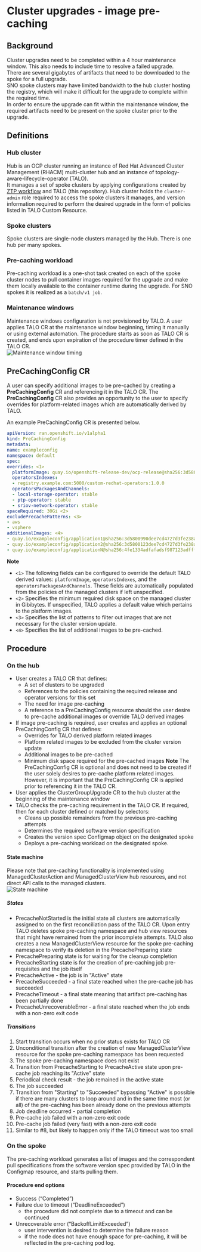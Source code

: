 # Cluster upgrades - image pre-caching #
## Background ##
Cluster upgrades need to be completed within a 4 hour maintenance window.  This also needs to include time to resolve a failed upgrade.\
There are several gigabytes of artifacts that need to be downloaded to the spoke for a full upgrade.\
SNO spoke clusters may have limited bandwidth to the hub cluster hosting the registry, which will make it difficult for the upgrade to complete within the required time.\
In order to ensure the upgrade can fit within the maintenance window, the required artifacts need to be present on the spoke cluster prior to the upgrade.
## Definitions ##
### Hub cluster ###
Hub is an OCP cluster running an instance of Red Hat Advanced Cluster Management (RHACM) multi-cluster hub and an instance of topology-aware-lifecycle-operator (TALO). \
It manages a set of spoke clusters by applying configurations created by [ZTP workflow](https://github.com/openshift-kni/cnf-features-deploy/tree/master/ztp) and TALO (this repository).
Hub cluster holds the `cluster-admin` role required to access the spoke clusters it manages, and version information required to perform the desired upgrade in the form of policies listed in TALO Custom Resource.
### Spoke clusters ###
Spoke clusters are single-node clusters managed by the Hub. There is one hub per many spokes.
### Pre-caching workload ###
Pre-caching workload is a one-shot task created on each of the spoke cluster nodes to pull container images required for the upgrade and make them locally available to the container runtime during the upgrade. For SNO spokes it is realized as a `batch/v1 job`.
### Maintenance windows ###
Maintenance windows configuration is not provisioned by TALO. A user applies TALO CR at the maintenance window beginning, timing it manually or using external automation. The procedure starts as soon as TALO CR is created, and ends upon expiration of the procedure timer defined in the TALO CR.\
![Maintenance window timing](assets/timing.png)

## PreCachingConfig CR ##
A user can specify additional images to be pre-cached by creating a **PreCachingConfig** CR and referencing it in the TALO CR. 
The **PreCachingConfig** CR also provides an opportunity to the user to specify overrides for platform-related images which are 
automatically derived by TALO. 

An example PreCachingConfig CR is presented below.

```yaml
apiVersion: ran.openshift.io/v1alpha1
kind: PreCachingConfig
metadata:
name: exampleconfig
namespace: default
spec:
overrides: <1>
  platformImage: quay.io/openshift-release-dev/ocp-release@sha256:3d5800990dee7cd4727d3fe238a97e2d2976d3808fc925ada29c559a47e2e1ef
  operatorsIndexes:
  - registry.example.com:5000/custom-redhat-operators:1.0.0
  operatorsPackagesAndChannels:
  - local-storage-operator: stable
  - ptp-operator: stable
  - sriov-network-operator: stable
spaceRequired: 30Gi <2>
excludePrecachePatterns: <3>
- aws
- vsphere
additionalImages: <4>
- quay.io/exampleconfig/application1@sha256:3d5800990dee7cd4727d3fe238a97e2d2976d3808fc925ada29c559a47e2e1ef
- quay.io/exampleconfig/application2@sha256:3d5800123dee7cd4727d3fe238a97e2d2976d3808fc925ada29c559a47adfaef
- quay.io/exampleconfig/applicationN@sha256:4fe1334adfafadsf987123adfffdaf1243340adfafdedga0991234afdadfsa09
```
**Note**
  * `<1>` The following fields can be configured to override the default TALO derived values: `platformImage`, `operatorsIndexes`, and the `operatorsPackagesAndChannels`. These fields are automatically populated from the policies of the managed clusters if left unspecified.
  * `<2>` Specifies the minimum required disk space on the managed cluster in Gibibytes. If unspecified, TALO applies a default value which pertains to the platform images.
  * `<3>` Specifies the list of patterns to filter out images that are not necessary for the cluster version update.
  * `<4>` Specifies the list of additional images to be pre-cached.


## Procedure ##
### On the hub ###
- User creates a TALO CR that defines:
    - A set of clusters to be upgraded
    - References to the policies containing the required release and operator versions for this set
    - The need for image pre-caching
    - A reference to a PreCachingConfig resource should the user desire to pre-cache additional images or override TALO derived images
- If image pre-caching is required, user creates and applies an optional PreCachingConfig CR that defines:
  - Overrides for TALO derived platform related images
  - Platform related images to be excluded from the cluster version update
  - Additional images to be pre-cached
  - Minimum disk space required for the pre-cached images
  **Note** The PreCachingConfig CR is optional and does not need to be created if the user solely desires to pre-cache platform related images. However, it is important that the PreCachingConfig CR is applied prior to referencing it in the TALO CR.
- User applies the ClusterGroupUpgrade CR to the hub cluster at the beginning of the maintenance window
- TALO checks the pre-caching requirement in the TALO CR. If required, then for each cluster defined or matched by selectors: 
    - Cleans up possible remainders from the previous pre-caching attempts
    - Determines the required software version specification
    - Creates the version spec Configmap object on the designated spoke
    - Deploys a pre-caching workload on the designated spoke. 

#### State machine ####
Please note that pre-caching functionality is implemented using ManagedClusterAction and ManagedClusterView hub resources, and not direct API calls to the managed clusters.\
![State machine](assets/states.png)

##### States #####
- PrecacheNotStarted is the initial state all clusters are automatically assigned to on the first reconciliation pass of the TALO CR. Upon entry TALO deletes spoke pre-caching namespace and hub view resources that might have remained from the prior incomplete attempts. TALO also creates a new ManagedClusterView resource for the spoke pre-caching namespace to verify its deletion in the PrecachePreparing state
- PrecachePreparing state is for waiting for the cleanup completion
- PrecacheStarting state is for the creation of pre-caching job pre-requisites and the job itself
- PrecacheActive - the job is in "Active" state
- PrecacheSucceeded - a final state reached when the pre-cache job has succeeded
- PrecacheTimeout - a final state meaning that artifact pre-caching has been partially done
- PrecacheUnrecoverableError - a final state reached when the job ends with a non-zero exit code

##### Transitions #####
1. Start transition occurs when no prior status exists for TALO CR
2. Unconditional transition after the creation of new ManagedClusterView resource for the spoke pre-caching namespace has been requested
3. The spoke pre-caching namespace does not exist
4. Transition from PrecacheStarting to  PrecacheActive state upon pre-cache job reaching its "Active" state
5. Periodical check result - the job remained in the active state
6. The job succeeded
7. Transition from "Starting" to "Succeeded" bypassing "Active" is possible if there are many clusters to loop around and in the same time most (or all) of the pre-caching has been already done on the previous attempts
8. Job deadline occurred - partial completion
9. Pre-cache job failed with a non-zero exit code
10. Pre-cache job failed (very fast) with a non-zero exit code 
11. Similar to #8, but likely to happen only if the TALO timeout was too small


### On the spoke ###
The pre-caching workload generates a list of images and the correspondent pull specifications from the software version spec provided by TALO in the Configmap resource, and starts pulling them.
#### Procedure end options ####
- Success (“Completed”)
- Failure due to timeout (“DeadlineExceeded”) 
    - the procedure did not complete due to a timeout and can be continued
- Unrecoverable error (“BackoffLimitExceeded”)
    - user intervention is desired to determine the failure reason
    - if the node does not have enough space for pre-caching, it will be reflected in the pre-caching pod log.


